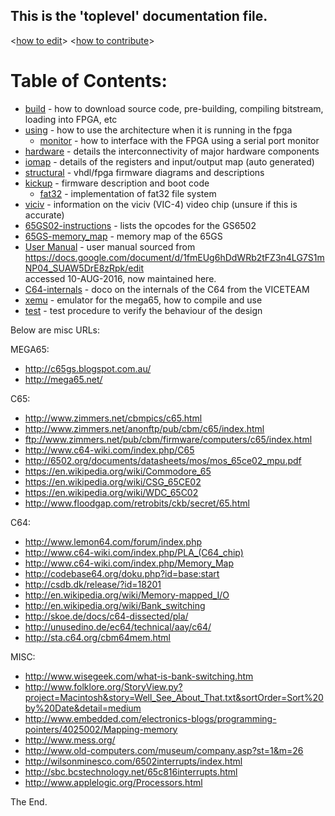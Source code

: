 ## This is the 'toplevel' documentation file.  
<[how to edit](./howtoedit.md)> <[how to contribute](./howtocontribute.md)>

# Table of Contents:

* [build](./build.md) - how to download source code, pre-building, compiling bitstream, loading into FPGA, etc  
* [using](./using.md) - how to use the architecture when it is running in the fpga  
  * [monitor](./monitor.md) - how to interface with the FPGA using a serial port monitor  
* [hardware](./hardware.md) - details the interconnectivity of major hardware components  
* [iomap](./iomap.md) - details of the registers and input/output map (auto generated)  
* [structural](./structural.md) - vhdl/fpga firmware diagrams and descriptions  
* [kickup](./kickup.md) - firmware description and boot code  
  * [fat32](./fat32.md) - implementation of fat32 file system  
* [viciv](./viciv-modes.md) - information on the viciv (VIC-4) video chip (unsure if this is accurate)  
* [65GS02-instructions](./65GS02-instructions.txt) - lists the opcodes for the GS6502  
* [65GS-memory_map](./65GS_memory_map.txt) - memory map of the 65GS  
* [User Manual](./usermanual0.md) - user manual sourced from  
https://docs.google.com/document/d/1fmEUg6hDdWRb2tFZ3n4LG7S1mNP04_SUAW5DrE8zRpk/edit  
accessed 10-AUG-2016, now maintained here.  
* [C64-internals](./cpu_internals.txt) - doco on the internals of the C64 from the VICETEAM  
* [xemu](./xemu.md) - emulator for the mega65, how to compile and use  
* [test](./test.md) - test procedure to verify the behaviour of the design  

Below are misc URLs:

MEGA65:
* http://c65gs.blogspot.com.au/
* http://mega65.net/

C65:
* http://www.zimmers.net/cbmpics/c65.html
* http://www.zimmers.net/anonftp/pub/cbm/c65/index.html
* ftp://www.zimmers.net/pub/cbm/firmware/computers/c65/index.html
* http://www.c64-wiki.com/index.php/C65
* http://6502.org/documents/datasheets/mos/mos_65ce02_mpu.pdf
* https://en.wikipedia.org/wiki/Commodore_65
* https://en.wikipedia.org/wiki/CSG_65CE02
* https://en.wikipedia.org/wiki/WDC_65C02
* http://www.floodgap.com/retrobits/ckb/secret/65.html

C64:
* http://www.lemon64.com/forum/index.php
* http://www.c64-wiki.com/index.php/PLA_(C64_chip)
* http://www.c64-wiki.com/index.php/Memory_Map
* http://codebase64.org/doku.php?id=base:start
* http://csdb.dk/release/?id=18201
* http://en.wikipedia.org/wiki/Memory-mapped_I/O
* http://en.wikipedia.org/wiki/Bank_switching
* http://skoe.de/docs/c64-dissected/pla/
* http://unusedino.de/ec64/technical/aay/c64/
* http://sta.c64.org/cbm64mem.html

MISC:
* http://www.wisegeek.com/what-is-bank-switching.htm
* http://www.folklore.org/StoryView.py?project=Macintosh&story=Well_See_About_That.txt&sortOrder=Sort%20by%20Date&detail=medium
* http://www.embedded.com/electronics-blogs/programming-pointers/4025002/Mapping-memory
* http://www.mess.org/
* http://www.old-computers.com/museum/company.asp?st=1&m=26
* http://wilsonminesco.com/6502interrupts/index.html
* http://sbc.bcstechnology.net/65c816interrupts.html
* http://www.applelogic.org/Processors.html

The End.
